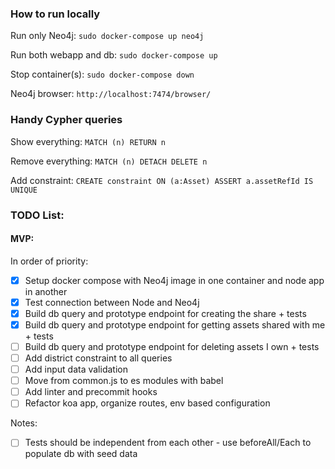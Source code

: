### How to run locally

Run only Neo4j:
`sudo docker-compose up neo4j`

Run both webapp and db:
`sudo docker-compose up`

Stop container(s):
`sudo docker-compose down`

Neo4j browser:
`http://localhost:7474/browser/`


### Handy Cypher queries

Show everything:
`MATCH (n) RETURN n`

Remove everything:
`MATCH (n) DETACH DELETE n`

Add constraint:
`CREATE constraint ON (a:Asset) ASSERT a.assetRefId IS UNIQUE`

### TODO List:

#### MVP:

In order of priority:
- [x] Setup docker compose with Neo4j image in one container and node app in another
- [x] Test connection between Node and Neo4j
- [x] Build db query and prototype endpoint for creating the share + tests
- [x] Build db query and prototype endpoint for getting assets shared with me + tests
- [ ] Build db query and prototype endpoint for deleting assets I own + tests
- [ ] Add district constraint to all queries
- [ ] Add input data validation
- [ ] Move from common.js to es modules with babel
- [ ] Add linter and precommit hooks
- [ ] Refactor koa app, organize routes, env based configuration

Notes:
-[ ] Tests should be independent from each other - use beforeAll/Each to populate db with seed data